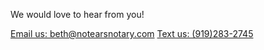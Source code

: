 We would love to hear from you! 


<div class="button-container">
    <a href="mailto:beth@notearsnotary.com" class="button email">Email us: beth@notearsnotary.com</a>
    <a href="sms:9192832745" class="button phone">Text us: (919)283-2745</a>
</div>
